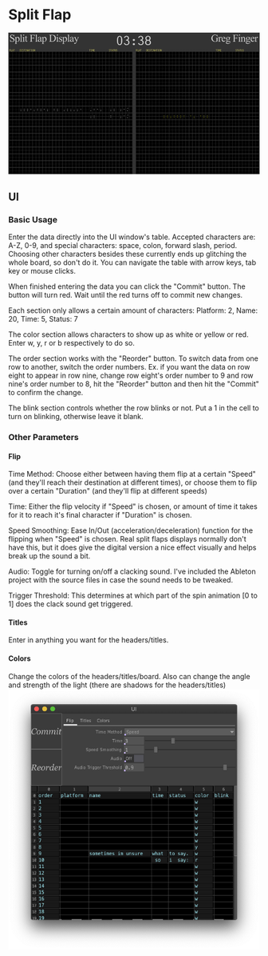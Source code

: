 # Split Flap

![gif](images/splitFlap.gif)

## UI

### Basic Usage
Enter the data directly into the UI window's table. Accepted characters are: A-Z, 0-9, and special characters: space, colon, forward slash, period. Choosing other characters besides these currently ends up glitching the whole board, so don't do it. You can navigate the table with arrow keys, tab key or mouse clicks.

When finished entering the data you can click the "Commit" button. The button will turn red. Wait until the red turns off to commit new changes.

Each section only allows a certain amount of characters:
Platform: 2, Name: 20, Time: 5, Status: 7

The color section allows characters to show up as white or yellow or red. Enter w, y, r or b respectively to do so.

The order section works with the "Reorder" button. To switch data from one row to another, switch the order numbers. Ex. if you want the data on row eight to appear in row nine, change row eight's order number to 9 and row nine's order number to 8, hit the "Reorder" button and then hit the "Commit" to confirm the change.

The blink section controls whether the row blinks or not. Put a 1 in the cell to turn on blinking, otherwise leave it blank.

### Other Parameters
#### Flip
Time Method: Choose either between having them flip at a certain "Speed" (and they'll reach their destination at different times), or choose them to flip over a certain "Duration" (and they'll flip at different speeds)

Time: Either the flip velocity if "Speed" is chosen, or amount of time it takes for it to reach it's final character if "Duration" is chosen.

Speed Smoothing: Ease In/Out (acceleration/deceleration) function for the flipping when "Speed" is chosen. Real split flaps displays normally don't have this, but it does give the digital version a nice effect visually and helps break up the sound a bit.

Audio: Toggle for turning on/off a clacking sound. I've included the Ableton project with the source files in case the sound needs to be tweaked.

Trigger Threshold: This determines at which part of the spin animation [0 to 1] does the clack sound get triggered.

#### Titles
Enter in anything you want for the headers/titles.

#### Colors
Change the colors of the headers/titles/board. Also can change the angle and strength of the light (there are shadows for the headers/titles)
![params](images/params.png)

